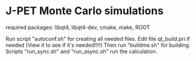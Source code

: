 J-PET Monte Carlo simulations
===========

required packages:
libqt4, libqt4-dev, cmake, make, ROOT

Run script "autoconf.sh" for creating all needed files.
Edit file qt_build.pri if needed (View it to see if it's needed!!!!)
Then run "buildme.sh" for building. 
Scripts "run_sync.sh" and "run_async.sh" run the calculation.
